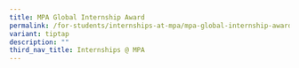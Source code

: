 ```yaml
---
title: MPA Global Internship Award
permalink: /for-students/internships-at-mpa/mpa-global-internship-award/
variant: tiptap
description: ""
third_nav_title: Internships @ MPA
---
```


